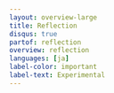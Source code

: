 ```yaml
---
layout: overview-large
title: Reflection
disqus: true
partof: reflection
overview: reflection
languages: [ja]
label-color: important
label-text: Experimental
---
```


